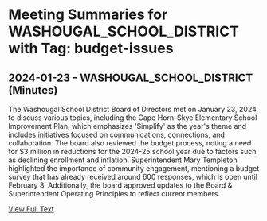 # Meeting Summaries for WASHOUGAL_SCHOOL_DISTRICT with Tag: budget-issues

## 2024-01-23 - WASHOUGAL_SCHOOL_DISTRICT (Minutes)

The Washougal School District Board of Directors met on January 23, 2024, to discuss various topics, including the Cape Horn-Skye Elementary School Improvement Plan, which emphasizes 'Simplify' as the year's theme and includes initiatives focused on communications, connections, and collaboration. The board also reviewed the budget process, noting a need for $3 million in reductions for the 2024-25 school year due to factors such as declining enrollment and inflation. Superintendent Mary Templeton highlighted the importance of community engagement, mentioning a budget survey that has already received around 600 responses, which is open until February 8. Additionally, the board approved updates to the Board & Superintendent Operating Principles to reflect current members.

[View Full Text](https://raw.githubusercontent.com/VoronoiPerspectives/WashingtonStateSchoolBoardExplorer/refs/heads/main/data/countries/usa/states/wa/counties/clark/school_boards/washougal_school_district/2024/processed/2024-01-23-minutes.txt)

